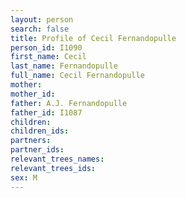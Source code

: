 ```yaml
---
layout: person
search: false
title: Profile of Cecil Fernandopulle
person_id: I1090
first_name: Cecil
last_name: Fernandopulle
full_name: Cecil Fernandopulle
mother: 
mother_id: 
father: A.J. Fernandopulle
father_id: I1087
children:
children_ids:
partners:
partner_ids:
relevant_trees_names:
relevant_trees_ids:
sex: M
---
```



